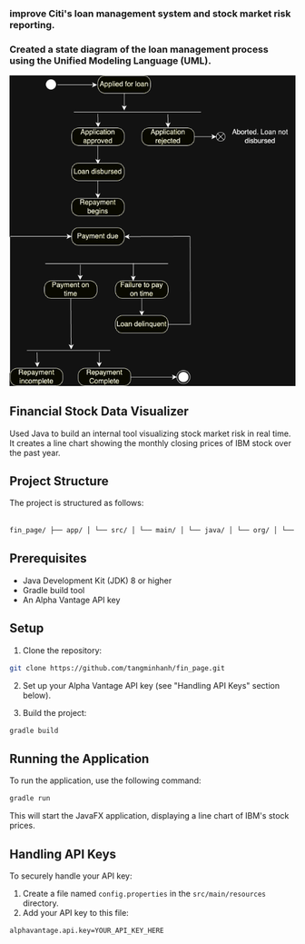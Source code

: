 ###  improve Citi's loan management system and stock market risk reporting.
### Created a state diagram of the loan management process using the Unified Modeling Language (UML).
![Result is shown as](result.png)

## Financial Stock Data Visualizer
Used Java to build an internal tool visualizing stock market risk in real time.  It creates a line chart showing the monthly closing prices of IBM stock over the past year.

## Project Structure
The project is structured as follows:
```bash

fin_page/ ├── app/ │ └── src/ │ └── main/ │ └── java/ │ └── org/ │ └── example/ │ └── App.java └── fin_page.code-workspace
```

## Prerequisites

- Java Development Kit (JDK) 8 or higher
- Gradle build tool
- An Alpha Vantage API key

## Setup

1. Clone the repository:
```bash
git clone https://github.com/tangminhanh/fin_page.git
```
2. Set up your Alpha Vantage API key (see "Handling API Keys" section below).

3. Build the project:
```bash
gradle build
```

## Running the Application

To run the application, use the following command:
```bash
gradle run
```

This will start the JavaFX application, displaying a line chart of IBM's stock prices.

## Handling API Keys

To securely handle your API key:

1. Create a file named `config.properties` in the `src/main/resources` directory.
2. Add your API key to this file:
```
alphavantage.api.key=YOUR_API_KEY_HERE
```